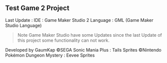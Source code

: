 ## Test Game 2 Project ##
Last Update : 
IDE : Game Maker Studio 2
Language : GML (Game Maker Studio Language)

>Note Game Maker Studio have some Updates since the last Update of this project some functionality  can not work.


Developed by GaumKap
©SEGA Sonic Mania Plus : Tails Sprites
©Nintendo Pokémon Dungeon Mystery : Eevee Sprites
